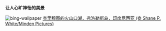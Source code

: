 
**让人心旷神怡的美景**

![bing-wallpaper](https://www.bing.com/th?id=OHR.FloresIsland_ZH-CN6930246149_1920x1080.jpg)
[克里穆图的火山口湖，弗洛勒斯岛，印度尼西亚 (© Shane P. White/Minden Pictures)](https://www.bing.com/search?q=%E5%BC%97%E6%B4%9B%E5%8B%92%E6%96%AF%E5%B2%9B&amp;form=hpcapt&amp;mkt=zh-cn)
  